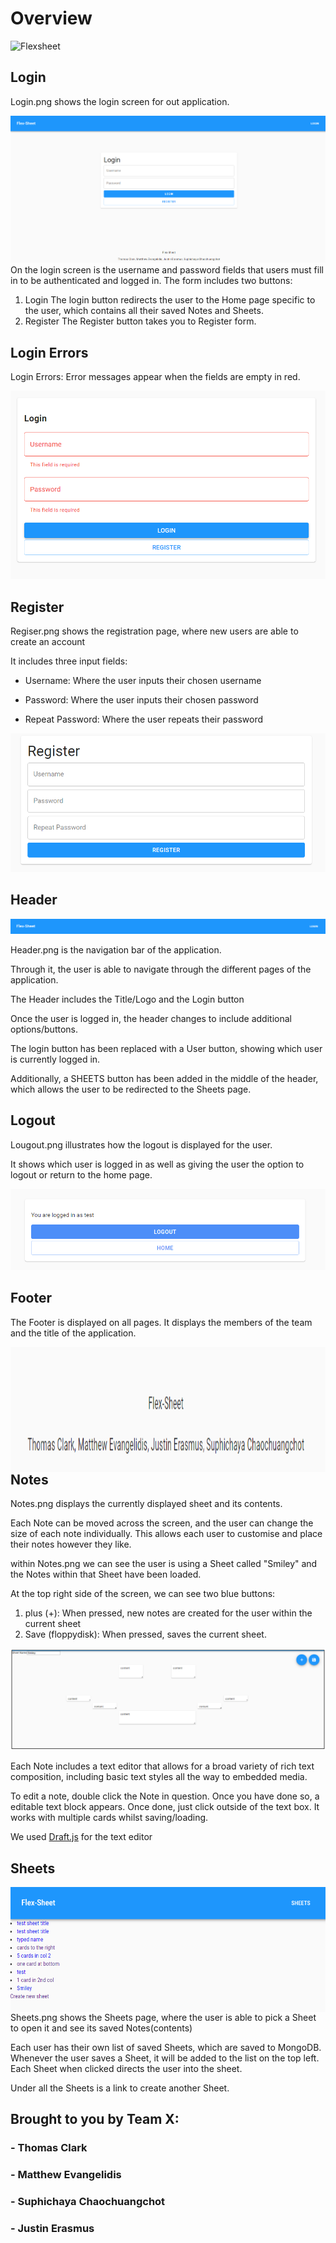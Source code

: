 # Overview

![Flexsheet](https://media.giphy.com/media/LZmF7wsbGJISHRylUx/giphy.gif)


## Login

Login.png shows the login screen for out application.

<!-- <img align="left" height="300" src="login.png"> -->
![Login](login.png)
On the login screen is the username and password fields that users must fill in to be authenticated and logged in.
The form includes two buttons:
1. Login
The login button redirects the user to the Home page specific to the user, which contains all their saved Notes and Sheets.
2. Register
The Register button takes you to Register form. <br />


## Login Errors

Login Errors: Error messages appear when the fields are empty in red.

<!-- <img align="left" height="300" src="login_auth.png"> <br /> -->
![Login Erros](login_auth.png)


## Register

Regiser.png shows the registration page, where new users are able to create an account

It includes three input fields:

- Username: Where the user inputs their chosen username

- Password: Where the user inputs their chosen password

- Repeat Password: Where the user repeats their password

<!-- <img align="left" height="200" src="register.png"> -->
![Registration](register.png)

## Header

![Header/navbar](Header.png)

Header.png is the navigation bar of the application.

Through it, the user is able to navigate through the different pages of the application.

The Header includes the Title/Logo and the Login button

Once the user is logged in, the header changes to include additional options/buttons.

The login button has been replaced with a User button, showing which user is currently logged in.

Additionally, a SHEETS button has been added in the middle of the header, which allows the user to be redirected to the Sheets page.


## Logout

Lougout.png illustrates how the logout is displayed for the user.

It shows which user is logged in as well as giving the user the option to logout or return to the home page.


![Logout](logout.png)

## Footer

The Footer is displayed on all pages.
It displays the members of the team and the title of the application.

<!-- ![Footer](Footer.png) -->
<img align="left" height="200" src="Footer.png">


## Notes

Notes.png displays the currently displayed sheet and its contents.

Each Note can be moved across the screen, and the user can change the size of each note individually.
This allows each user to customise and place their notes however they like.

within Notes.png we can see the user is using a Sheet called "Smiley" and the Notes within that Sheet have been loaded.

At the top right side of the screen, we can see two blue buttons:

1. plus (+): When pressed, new notes are created for the user within the current sheet
2. Save (floppydisk): When pressed, saves the current sheet.

![Notes](notes.png)

Each Note includes a text editor that allows for a broad variety of rich text composition, including basic text styles all the way to embedded media.

To edit a note, double click the Note in question. Once you have done so, a editable text block appears.
Once done, just click outside of the text box.
It works with multiple cards whilst saving/loading.

We used [Draft.js](https://draftjs.org/) for the text editor



## Sheets

<img align="left" height="200" src="sheets.png">

Sheets.png shows the Sheets page, where the user is able to pick a Sheet to open it and see its saved Notes(contents)

Each user has their own list of saved Sheets, which are saved to MongoDB. Whenever the user saves a Sheet, it will be added to the list 
on the top left. Each Sheet when clicked directs the user into the sheet.


Under all the Sheets is a link to create another Sheet.

<!-- ![Sheets](sheets.png) -->


## Brought to you by Team X:
### - Thomas Clark
### - Matthew Evangelidis
### - Suphichaya Chaochuangchot
### - Justin Erasmus






